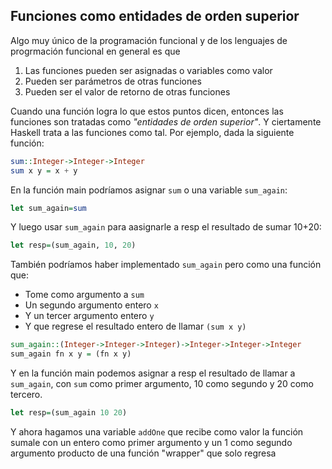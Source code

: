##  Funciones como entidades de orden superior
Algo muy único de la programación funcional y de los lenguajes de progrmación funcional en general es que
1. Las funciones pueden ser asignadas o variables como valor
2. Pueden ser parámetros de otras funciones
3. Pueden ser el valor de retorno de otras funciones

Cuando una función logra lo que estos puntos dicen, entonces las funciones son tratadas como *"entidades de orden superior"*.
Y ciertamente Haskell trata a las funciones como tal. Por ejemplo, dada la siguiente función:

```hs
sum::Integer->Integer->Integer
sum x y = x + y
```

En la función main podríamos asignar `sum` o una variable `sum_again`:
```hs
let sum_again=sum
```
Y luego usar `sum_again` para aasignarle a resp el resultado de sumar 10+20:
```hs
let resp=(sum_again, 10, 20)
```
También podríamos haber implementado `sum_again` pero como una función que:
- Tome como argumento a `sum`
- Un segundo argumento entero `x`
- Y un tercer argumento entero `y`
- Y que regrese el resultado entero de llamar `(sum x y)`
  
```hs
sum_again::(Integer->Integer->Integer)->Integer->Integer->Integer
sum_again fn x y = (fn x y)
```

Y en la función main podemos asignar a resp el resultado de llamar a `sum_again`, con `sum` como primer argumento, 10 como segundo y 20 como tercero.

```hs
let resp=(sum_again 10 20)
```
Y ahora hagamos una variable `addOne` que recibe como valor la función sumale con un entero como primer argumento y un 1 como segundo argumento producto de una función "wrapper" que solo regresa